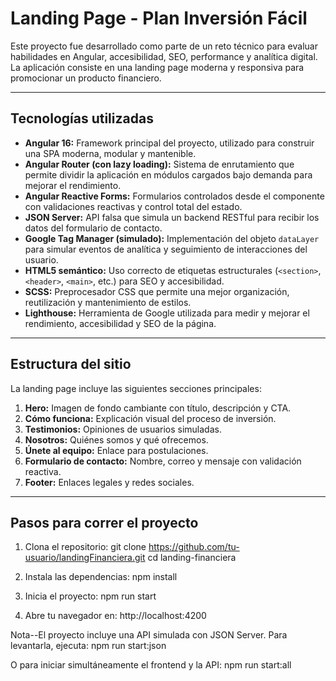 # Landing Page - Plan Inversión Fácil 

Este proyecto fue desarrollado como parte de un reto técnico para evaluar habilidades en Angular, accesibilidad, SEO, performance y analítica digital. La aplicación consiste en una landing page moderna y responsiva para promocionar un producto financiero.

---

## Tecnologías utilizadas

- **Angular 16:** 
Framework principal del proyecto, utilizado para construir una SPA moderna, modular y mantenible.
- **Angular Router (con lazy loading):** 
Sistema de enrutamiento que permite dividir la aplicación en módulos cargados bajo demanda para mejorar el rendimiento.
- **Angular Reactive Forms:** 
Formularios controlados desde el componente con validaciones reactivas y control total del estado.
- **JSON Server:** 
API falsa que simula un backend RESTful para recibir los datos del formulario de contacto.
- **Google Tag Manager (simulado):** 
Implementación del objeto `dataLayer` para simular eventos de analítica y seguimiento de interacciones del usuario.
- **HTML5 semántico:** 
Uso correcto de etiquetas estructurales (`<section>`, `<header>`, `<main>`, etc.) para SEO y accesibilidad.
- **SCSS:** 
Preprocesador CSS que permite una mejor organización, reutilización y mantenimiento de estilos.
- **Lighthouse:** 
Herramienta de Google utilizada para medir y mejorar el rendimiento, accesibilidad y SEO de la página.

---

## Estructura del sitio

La landing page incluye las siguientes secciones principales:

1. **Hero:** Imagen de fondo cambiante con título, descripción y CTA.
2. **Cómo funciona:** Explicación visual del proceso de inversión.
3. **Testimonios:** Opiniones de usuarios simuladas.
4. **Nosotros:** Quiénes somos y qué ofrecemos.
5. **Únete al equipo:** Enlace para postulaciones.
6. **Formulario de contacto:** Nombre, correo y mensaje con validación reactiva.
7. **Footer:** Enlaces legales y redes sociales.

---

## Pasos para correr el proyecto

1. Clona el repositorio:
git clone https://github.com/tu-usuario/landingFinanciera.git
cd landing-financiera

2. Instala las dependencias:
npm install

3. Inicia el proyecto:
npm run start

4. Abre tu navegador en:
http://localhost:4200

Nota--El proyecto incluye una API simulada con JSON Server. Para levantarla, ejecuta:
npm run start:json

O para iniciar simultáneamente el frontend y la API:
npm run start:all